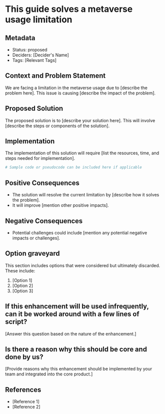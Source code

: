 # This guide solves a metaverse usage limitation

## Metadata

- Status: proposed 
- Deciders: [Decider's Name]
- Tags: [Relevant Tags]

## Context and Problem Statement

We are facing a limitation in the metaverse usage due to [describe the problem here]. This issue is causing [describe the impact of the problem].

## Proposed Solution

The proposed solution is to [describe your solution here]. This will involve [describe the steps or components of the solution].

## Implementation

The implementation of this solution will require [list the resources, time, and steps needed for implementation].

```python
# Sample code or pseudocode can be included here if applicable
```

## Positive Consequences

- The solution will resolve the current limitation by [describe how it solves the problem].
- It will improve [mention other positive impacts].

## Negative Consequences

- Potential challenges could include [mention any potential negative impacts or challenges].

## Option graveyard

This section includes options that were considered but ultimately discarded. These include:

1. [Option 1]
2. [Option 2]
3. [Option 3]

## If this enhancement will be used infrequently, can it be worked around with a few lines of script?

[Answer this question based on the nature of the enhancement.]

## Is there a reason why this should be core and done by us?

[Provide reasons why this enhancement should be implemented by your team and integrated into the core product.]

## References

- [Reference 1]
- [Reference 2]

<!-- - This article is assisted by AI. -->
